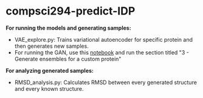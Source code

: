 # compsci294-predict-IDP

**For running the models and generating samples:**
- VAE_explore.py: Trains variational autoencoder for specific protein and then generates new samples.
- For running the GAN, use this [notebook](https://colab.research.google.com/github/feiglab/idpgan/blob/main/notebooks/idpgan_experiments.ipynb#scrollTo=r_ApGj_IU9hz) and run the section titled "3 - Generate ensembles for a custom protein"

**For analyzing generated samples:**
- RMSD_analysis.py: Calculates RMSD between every generated structure and every known structure. 

